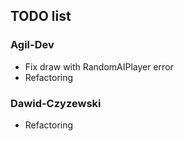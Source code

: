## TODO list
### Agil-Dev
* Fix draw with RandomAIPlayer error
* Refactoring

### Dawid-Czyzewski
* Refactoring
